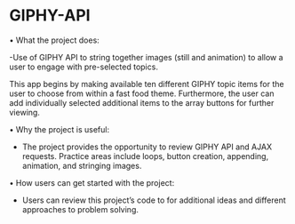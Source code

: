 # GIPHY-API

•	What the project does:

-Use of GIPHY API to string together images (still and animation) to allow a user to engage with pre-selected topics.  

This app begins by making available ten different GIPHY topic items for the user to choose from within a fast food theme.  Furthermore, the user can add individually selected additional items to the array buttons for further viewing.  

•	Why the project is useful:

-	The project provides the opportunity to review GIPHY API and AJAX requests.  Practice areas include loops, button creation, appending, animation, and stringing images. 

•	How users can get started with the project:

-	Users can review this project’s code to for additional ideas and different approaches to problem solving.
